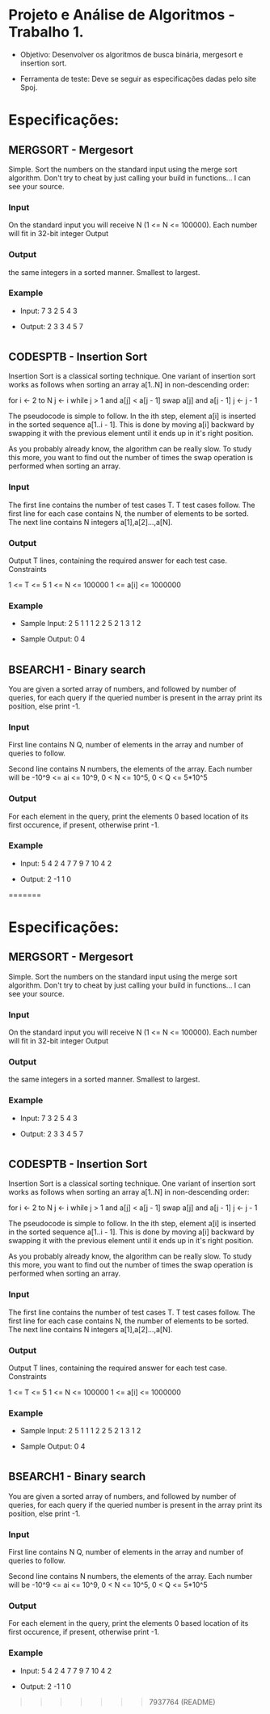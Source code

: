 # Projeto e Análise de Algoritmos - Trabalho 1.
* Objetivo: Desenvolver os algoritmos de busca binária, mergesort e insertion sort.
+ Ferramenta de teste: Deve se seguir as especificações dadas pelo site Spoj.

# Especificações:

## MERGSORT - Mergesort
Simple. Sort the numbers on the standard input using the merge sort algorithm. Don't try to cheat by just calling your build in functions... I can see your source.

### Input

On the standard input you will receive N (1 <= N <= 100000). Each number will fit in 32-bit integer
Output

### Output
the same integers in a sorted manner. Smallest to largest.

### Example

+ Input:
7 3 2 5 4 3

+ Output:
2 3 3 4 5 7
#

## CODESPTB - Insertion Sort
Insertion Sort is a classical sorting technique. One variant of insertion sort works as follows when sorting an array a[1..N] in non-descending order:

for i <- 2 to N
    j <- i
    while j > 1 and a[j] < a[j - 1]
        swap a[j] and a[j - 1]
        j <- j - 1

The pseudocode is simple to follow. In the ith step, element a[i] is inserted in the sorted sequence a[1..i - 1]. This is done by moving a[i] backward by swapping it with the previous element until it ends up in it's right position.

As you probably already know, the algorithm can be really slow. To study this more, you want to find out the number of times the swap operation is performed when sorting an array.

### Input

The first line contains the number of test cases T. T test cases follow. The first line for each case contains N, the number of elements to be sorted. The next line contains N integers a[1],a[2]...,a[N].

### Output

Output T lines, containing the required answer for each test case.
Constraints

1 <= T <= 5
1 <= N <= 100000
1 <= a[i] <= 1000000

### Example

+ Sample Input:
2
5
1 1 1 2 2
5
2 1 3 1 2

+ Sample Output:
0
4

#

## BSEARCH1 - Binary search

You are given a sorted array of numbers, and followed by number of queries, for each query if the queried number is present in the array print its position, else print -1.
### Input

First line contains N Q, number of elements in the array and number of queries to follow.

Second line contains N numbers, the elements of the array. Each number will be -10^9 <= ai <= 10^9, 0 < N <= 10^5, 0 < Q <= 5*10^5
### Output

For each element in the query, print the elements 0 based location of its first occurence, if present, otherwise print -1.
### Example

+ Input:
5 4
2 4 7 7 9
7
10
4
2

+ Output:
2
-1
1
0

=======

# Especificações:

## MERGSORT - Mergesort
Simple. Sort the numbers on the standard input using the merge sort algorithm. Don't try to cheat by just calling your build in functions... I can see your source.

### Input

On the standard input you will receive N (1 <= N <= 100000). Each number will fit in 32-bit integer
Output

### Output
the same integers in a sorted manner. Smallest to largest.

### Example

+ Input:
7 3 2 5 4 3

+ Output:
2 3 3 4 5 7
#

## CODESPTB - Insertion Sort
Insertion Sort is a classical sorting technique. One variant of insertion sort works as follows when sorting an array a[1..N] in non-descending order:

for i <- 2 to N
    j <- i
    while j > 1 and a[j] < a[j - 1]
        swap a[j] and a[j - 1]
        j <- j - 1

The pseudocode is simple to follow. In the ith step, element a[i] is inserted in the sorted sequence a[1..i - 1]. This is done by moving a[i] backward by swapping it with the previous element until it ends up in it's right position.

As you probably already know, the algorithm can be really slow. To study this more, you want to find out the number of times the swap operation is performed when sorting an array.

### Input

The first line contains the number of test cases T. T test cases follow. The first line for each case contains N, the number of elements to be sorted. The next line contains N integers a[1],a[2]...,a[N].

### Output

Output T lines, containing the required answer for each test case.
Constraints

1 <= T <= 5
1 <= N <= 100000
1 <= a[i] <= 1000000

### Example

+ Sample Input:
2
5
1 1 1 2 2
5
2 1 3 1 2

+ Sample Output:
0
4

#

## BSEARCH1 - Binary search

You are given a sorted array of numbers, and followed by number of queries, for each query if the queried number is present in the array print its position, else print -1.
### Input

First line contains N Q, number of elements in the array and number of queries to follow.

Second line contains N numbers, the elements of the array. Each number will be -10^9 <= ai <= 10^9, 0 < N <= 10^5, 0 < Q <= 5*10^5
### Output

For each element in the query, print the elements 0 based location of its first occurence, if present, otherwise print -1.
### Example

+ Input:
5 4
2 4 7 7 9
7
10
4
2

+ Output:
2
-1
1
0
>>>>>>> 7937764 (README)

